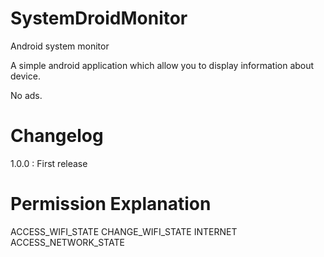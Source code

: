 # SystemDroidMonitor
Android system monitor

A simple android application which allow you to display information about device.

No ads.

# Changelog

1.0.0 : First release

# Permission Explanation

ACCESS_WIFI_STATE
CHANGE_WIFI_STATE
INTERNET
ACCESS_NETWORK_STATE
